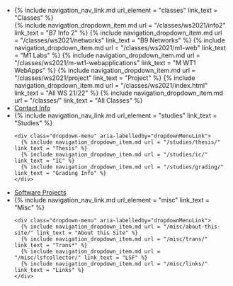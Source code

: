 
<ul class="nav flex-md-column">

<li class="nav-item">
  {% include navigation_nav_link.md url_element = "classes"  link_text = "Classes" %}

  <div class="dropdown-menu" aria-labelledby="dropdownMenuLink">
    {% include navigation_dropdown_item.md url = "/classes/ws2021/info2" link_text = "B7 Info 2" %}
    {% include navigation_dropdown_item.md url = "/classes/ws2021/networks" link_text = "B9 Networks" %}
    {% include navigation_dropdown_item.md url = "/classes/ws2021/m1-web" link_text = "M1 Labs" %}
    {% include navigation_dropdown_item.md url = "/classes/ws2021/m-wt1-webapplications" link_text = "M WT1 WebApps" %}
    {% include navigation_dropdown_item.md url = "/classes/ws2021/project" link_text = "Project" %}
    {% include navigation_dropdown_item.md url = "/classes/ws2021/index.html" link_text = "All WS 21/22" %}
    {% include navigation_dropdown_item.md url = "/classes/" link_text = "All Classes" %}
  </div>
</li>

  <li class="nav-item">
    <a class="nav-link {% if page.url == '/contact/' %}active{% endif %}" href="{{ site.baseurl }}/contact/">Contact Info</a>
  </li>


  <li class="nav-item">
    {% include navigation_nav_link.md url_element = "studies"  link_text = "Studies" %}

    <div class="dropdown-menu" aria-labelledby="dropdownMenuLink">
      {% include navigation_dropdown_item.md url = "/studies/thesis/" link_text = "Thesis" %}
      {% include navigation_dropdown_item.md url = "/studies/ic/" link_text = "IC" %}
      {% include navigation_dropdown_item.md url = "/studies/grading/" link_text = "Grading Info" %}
    </div>
  </li>


  <li class="nav-item">
    <a class="nav-link {% if page.url == '/software_projects/' %}active{% endif %}" href="{{ site.baseurl }}/software_projects/">Software Projects</a>
  </li>


  <li class="nav-item">
    {% include navigation_nav_link.md url_element = "misc"  link_text = "Misc" %}

    <div class="dropdown-menu" aria-labelledby="dropdownMenuLink">
      {% include navigation_dropdown_item.md url = "/misc/about-this-site/" link_text = "About this Site" %}
      {% include navigation_dropdown_item.md url = "/misc/trans/" link_text = "Trans*" %}
      {% include navigation_dropdown_item.md url = "/misc/lsfcollector/" link_text = "LSF" %}
      {% include navigation_dropdown_item.md url = "/misc/links/" link_text = "Links" %}
    </div>
  </li>
<ul>
